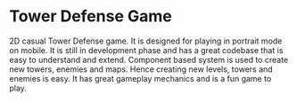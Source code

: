 # Tower Defense Game



2D casual Tower Defense game. It is designed for playing in portrait mode on mobile. It is still in development phase and has a great codebase that is easy to understand and extend. Component based system is used to create new towers, enemies and maps. Hence creating new levels, towers and enemies is easy. It has great gameplay mechanics and is a fun game to play.
